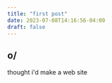 ```yaml
---
title: "first post"
date: 2023-07-08T14:16:56-04:00
draft: false
---
```


## o/

thought i'd make a web site
